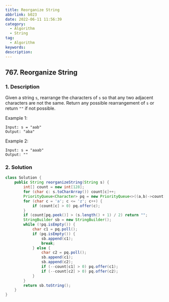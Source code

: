 ```yaml
---
title: Reorganize String
abbrlink: b023
date: 2022-06-11 11:56:39
category:
  - Algorithm
  - String
tag:
  - Algorithm
keywords:
description:
---
```


## 767. Reorganize String
### 1. Description
Given a string `s`, rearrange the characters of `s` so that any two adjacent characters are not the same.
Return any possible rearrangement of `s` or return `""` if not possible.

Example 1:
```
Input: s = "aab"
Output: "aba"
```
Example 2:
```
Input: s = "aaab"
Output: ""
```

### 2. Solution
```java
class Solution {
    public String reorganizeString(String s) {
        int[] count = new int[128];
        for (char c: s.toCharArray()) count[c]++;
        PriorityQueue<Character> pq = new PriorityQueue<>((a,b)->count[b]-count[a]);
        for (char c = 'a'; c <= 'z'; c++) {
            if (count[c] > 0) pq.offer(c);
        }
        if (count[pq.peek()] > (s.length() + 1) / 2) return "";
        StringBuilder sb = new StringBuilder();
        while (!pq.isEmpty()) {
            char c1 = pq.poll();
            if (pq.isEmpty()) {
                sb.append(c1);
                break;
            } else {
                char c2 = pq.poll();
                sb.append(c1);
                sb.append(c2);
                if (--count[c1] > 0) pq.offer(c1);
                if (--count[c2] > 0) pq.offer(c2);
            }
        }
        return sb.toString();
    }
}
```
